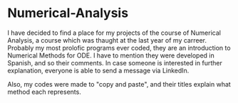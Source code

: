 # Numerical-Analysis
I have decided to find a place for my projects of the course of Numerical Analysis, a course which was thaught at the last year of my carreer. Probably my most prolofic programs ever coded, they are an introduction to Numerical Methods for ODE.
I have to mention they were developed in Spanish, and so their comments. In case someone is interested in further explanation, everyone is able to send a message via LinkedIn.  

Also, my codes were made to "copy and paste", and their titles explain what method each represents.
